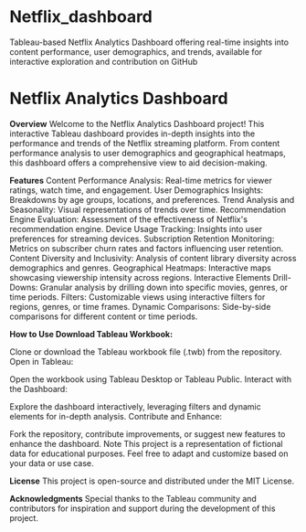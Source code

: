 # Netflix_dashboard
Tableau-based Netflix Analytics Dashboard offering real-time insights into content performance, user demographics, and trends, available for interactive exploration and contribution on GitHub

# **Netflix Analytics Dashboard**
**Overview**
Welcome to the Netflix Analytics Dashboard project! This interactive Tableau dashboard provides in-depth insights into the performance and trends of the Netflix streaming platform. From content performance analysis to user demographics and geographical heatmaps, this dashboard offers a comprehensive view to aid decision-making.

**Features**
Content Performance Analysis: Real-time metrics for viewer ratings, watch time, and engagement.
User Demographics Insights: Breakdowns by age groups, locations, and preferences.
Trend Analysis and Seasonality: Visual representations of trends over time.
Recommendation Engine Evaluation: Assessment of the effectiveness of Netflix's recommendation engine.
Device Usage Tracking: Insights into user preferences for streaming devices.
Subscription Retention Monitoring: Metrics on subscriber churn rates and factors influencing user retention.
Content Diversity and Inclusivity: Analysis of content library diversity across demographics and genres.
Geographical Heatmaps: Interactive maps showcasing viewership intensity across regions.
Interactive Elements
Drill-Downs: Granular analysis by drilling down into specific movies, genres, or time periods.
Filters: Customizable views using interactive filters for regions, genres, or time frames.
Dynamic Comparisons: Side-by-side comparisons for different content or time periods.

**How to Use
Download Tableau Workbook:**

Clone or download the Tableau workbook file (.twb) from the repository.
Open in Tableau:

Open the workbook using Tableau Desktop or Tableau Public.
Interact with the Dashboard:

Explore the dashboard interactively, leveraging filters and dynamic elements for in-depth analysis.
Contribute and Enhance:

Fork the repository, contribute improvements, or suggest new features to enhance the dashboard.
Note
This project is a representation of fictional data for educational purposes. Feel free to adapt and customize based on your data or use case.

**License**
This project is open-source and distributed under the MIT License.

**Acknowledgments**
Special thanks to the Tableau community and contributors for inspiration and support during the development of this project.


